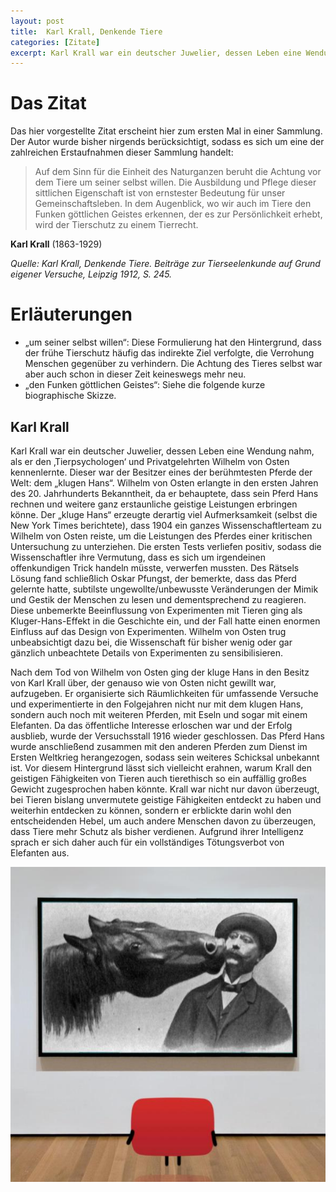 ```yaml
---
layout: post
title:  Karl Krall, Denkende Tiere
categories: [Zitate]
excerpt: Karl Krall war ein deutscher Juwelier, dessen Leben eine Wendung nahm, als er den ‚Tierpsychologen‘ und Privatgelehrten Wilhelm von Osten kennenlernte. Dieser war der Besitzer eines der berühmtesten Pferde der Welt, dem „klugen Hans“.
---
```


# Das Zitat

Das hier vorgestellte Zitat erscheint hier zum ersten Mal in einer Sammlung. Der Autor wurde bisher nirgends berücksichtigt, sodass es sich um eine der zahlreichen Erstaufnahmen dieser Sammlung handelt:

> Auf dem Sinn für die Einheit des Naturganzen beruht die Achtung vor dem Tiere um seiner selbst willen. Die Ausbildung und Pflege dieser sittlichen Eigenschaft ist von ernstester Bedeutung für unser Gemeinschaftsleben. In dem Augenblick, wo wir auch im Tiere den Funken göttlichen Geistes erkennen, der es zur Persönlichkeit erhebt, wird der Tierschutz zu einem Tierrecht.

**Karl Krall** (1863-1929)

_Quelle: Karl Krall, Denkende Tiere. Beiträge zur Tierseelenkunde auf Grund eigener Versuche, Leipzig 1912, S. 245._

# Erläuterungen

* „um seiner selbst willen“: Diese Formulierung hat den Hintergrund, dass der frühe Tierschutz häufig das indirekte Ziel verfolgte, die Verrohung Menschen gegenüber zu verhindern. Die Achtung des Tieres selbst war aber auch schon in dieser Zeit keineswegs mehr neu.
* „den Funken göttlichen Geistes“: Siehe die folgende kurze biographische Skizze.

## Karl Krall

Karl Krall war ein deutscher Juwelier, dessen Leben eine Wendung nahm, als er den ‚Tierpsychologen‘ und Privatgelehrten Wilhelm von Osten kennenlernte. Dieser war der Besitzer eines der berühmtesten Pferde der Welt: dem „klugen Hans“. Wilhelm von Osten erlangte in den ersten Jahren des 20. Jahrhunderts Bekanntheit, da er behauptete, dass sein Pferd Hans rechnen und weitere ganz erstaunliche geistige Leistungen erbringen könne. Der „kluge Hans“ erzeugte derartig viel Aufmerksamkeit (selbst die New York Times berichtete), dass 1904 ein ganzes Wissenschaftlerteam zu Wilhelm von Osten reiste, um die Leistungen des Pferdes einer kritischen Untersuchung zu unterziehen. Die ersten Tests verliefen positiv, sodass die Wissenschaftler ihre Vermutung, dass es sich um irgendeinen offenkundigen Trick handeln müsste, verwerfen mussten. Des Rätsels Lösung fand schließlich Oskar Pfungst, der bemerkte, dass das Pferd gelernte hatte, subtilste ungewollte/unbewusste Veränderungen der Mimik und Gestik der Menschen zu lesen und dementsprechend zu reagieren. Diese unbemerkte Beeinflussung von Experimenten mit Tieren ging als Kluger-Hans-Effekt in die Geschichte ein, und der Fall hatte einen enormen Einfluss auf das Design von Experimenten. Wilhelm von Osten trug unbeabsichtigt dazu bei, die Wissenschaft für bisher wenig oder gar gänzlich unbeachtete Details von Experimenten zu sensibilisieren.

Nach dem Tod von Wilhelm von Osten ging der kluge Hans in den Besitz von Karl Krall über, der genauso wie von Osten nicht gewillt war, aufzugeben. Er organisierte sich Räumlichkeiten für umfassende Versuche und experimentierte in den Folgejahren nicht nur mit dem klugen Hans, sondern auch noch mit weiteren Pferden, mit Eseln und sogar mit einem Elefanten. Da das öffentliche Interesse erloschen war und der Erfolg ausblieb, wurde der Versuchsstall 1916 wieder geschlossen. Das Pferd Hans wurde anschließend zusammen mit den anderen Pferden zum Dienst im Ersten Weltkrieg herangezogen, sodass sein weiteres Schicksal unbekannt ist. 
Vor diesem Hintergrund lässt sich vielleicht erahnen, warum Krall den geistigen Fähigkeiten von Tieren auch tierethisch so ein auffällig großes Gewicht zugesprochen haben könnte. Krall war nicht nur davon überzeugt, bei Tieren bislang unvermutete geistige Fähigkeiten entdeckt zu haben und weiterhin entdecken zu können, sondern er erblickte darin wohl den entscheidenden Hebel, um auch andere Menschen davon zu überzeugen, dass Tiere mehr Schutz als bisher verdienen. Aufgrund ihrer Intelligenz sprach er sich daher auch für ein vollständiges Tötungsverbot von Elefanten aus.


![Karl Krall und "kluger Hans"](/images/KarlKrallKlugerHans.jpg)
